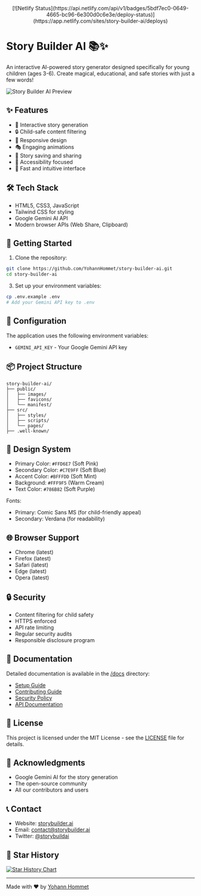<div align="center">
[![Netlify Status](https://api.netlify.com/api/v1/badges/5bdf7ec0-0649-4665-bc96-6e300d0c6e3e/deploy-status)](https://app.netlify.com/sites/story-builder-ai/deploys)
</div>

# Story Builder AI 📚✨

An interactive AI-powered story generator designed specifically for young children (ages 3-6). Create magical, educational, and safe stories with just a few words!

![Story Builder AI Preview](./public/images/preview.png)

## ✨ Features

- 🎨 Interactive story generation
- 🔒 Child-safe content filtering
- 📱 Responsive design
- 🎭 Engaging animations
- 💾 Story saving and sharing
- 🌈 Accessibility focused
- 🚀 Fast and intuitive interface

## 🛠 Tech Stack

- HTML5, CSS3, JavaScript
- Tailwind CSS for styling
- Google Gemini AI API
- Modern browser APIs (Web Share, Clipboard)

## 🚀 Getting Started

1. Clone the repository:
```bash
git clone https://github.com/YohannHommet/story-builder-ai.git
cd story-builder-ai
```

3. Set up your environment variables:
```bash
cp .env.example .env
# Add your Gemini API key to .env
```

## 🔧 Configuration

The application uses the following environment variables:

- `GEMINI_API_KEY` - Your Google Gemini API key

## 📦 Project Structure

```
story-builder-ai/
├── public/
│   ├── images/
│   ├── favicons/
│   └── manifest/
├── src/
│   ├── styles/
│   ├── scripts/
│   └── pages/
├── .well-known/
```

## 🎨 Design System

- Primary Color: `#FFD6E7` (Soft Pink)
- Secondary Color: `#C7E9FF` (Soft Blue)
- Accent Color: `#BFFFDD` (Soft Mint)
- Background: `#FFF9F5` (Warm Cream)
- Text Color: `#786B82` (Soft Purple)

Fonts:
- Primary: Comic Sans MS (for child-friendly appeal)
- Secondary: Verdana (for readability)

## 🌐 Browser Support

- Chrome (latest)
- Firefox (latest)
- Safari (latest)
- Edge (latest)
- Opera (latest)

## 🔒 Security

- Content filtering for child safety
- HTTPS enforced
- API rate limiting
- Regular security audits
- Responsible disclosure program

## 📄 Documentation

Detailed documentation is available in the [/docs](./docs) directory:
- [Setup Guide](./docs/setup.md)
- [Contributing Guide](./docs/contributing.md)
- [Security Policy](./docs/security.md)
- [API Documentation](./docs/api.md)

## 📝 License

This project is licensed under the MIT License - see the [LICENSE](LICENSE) file for details.

## 🙏 Acknowledgments

- Google Gemini AI for the story generation
- The open-source community
- All our contributors and users

## 📞 Contact

- Website: [storybuilder.ai](https://story-builder-ai.netlify.app)
- Email: contact@storybuilder.ai
- Twitter: [@storybuildai](https://twitter.com/storybuildai)

## 🌟 Star History

[![Star History Chart](https://api.star-history.com/svg?repos=YohannHommet/story-builder-ai&type=Date)](https://star-history.com/#YohannHommet/story-builder-ai&Date)

---

Made with ❤️ by [Yohann Hommet](https://github.com/YohannHommet) 